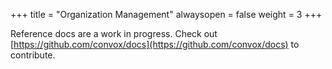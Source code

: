 +++
title = "Organization Management"
alwaysopen = false
weight = 3
+++

Reference docs are a work in progress. Check out [https://github.com/convox/docs](https://github.com/convox/docs) to contribute.